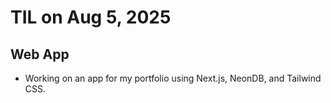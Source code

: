 # TIL on Aug 5, 2025
## Web App
- Working on an app for my portfolio using Next.js, NeonDB, and Tailwind CSS.
